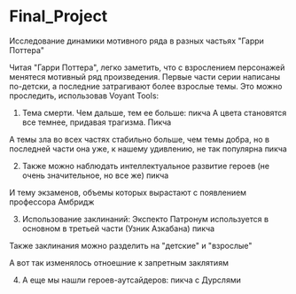 # Final_Project
Исследование динамики мотивного ряда в разных частьях "Гарри Поттера"

Читая "Гарри Поттера", легко заметить, что с взрослением персонажей менятеся мотивный ряд произведения. Первые части серии написаны по-детски, а последние затрагивают более взрослые темы. Это можно проследить, использовав Voyant Tools:
1. Тема смерти. Чем дальше, тем ее больше:
пикча
А цвета становятся все темнее, придавая трагизма.
Пикча


А темы зла во всех частях стабильно больше, чем темы добра, но в последней части она уже, к нашему удивлению, не так популярна
пикча

2. Также можно наблюдать интеллектуальное развитие героев (не очень значительное, но все же)
пикча

И тему экзаменов, объемы которых вырастают с появлением профессора Амбридж

3. Использование заклинаний:
Экспекто Патронум используется в основном в третьей части (Узник Азкабана)
пикча

Также заклинания можно разделить на "детские" и "взрослые"

А вот так изменялось отноешние к запретным заклятиям

4. А еще мы нашли героев-аутсайдеров:
пикча с Дурслями


